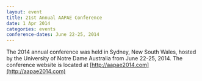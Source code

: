 ```yaml
---
layout: event
title: 21st Annual AAPAE Conference
date: 1 Apr 2014
categories: events
conference-dates: June 22-25, 2014
---
```


The 2014 annual conference was held in Sydney, New South Wales, hosted by the University of Notre Dame Australia from June 22-25, 2014. The conference website is located at [http://aapae2014.com](http://aapae2014.com)
